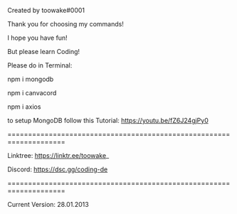 Created by toowake#0001

Thank you for choosing my commands!

I hope you have fun!

But please learn Coding!


Please do in Terminal:

npm i mongodb

npm i canvacord

npm i axios

to setup MongoDB follow this Tutorial: https://youtu.be/fZ6J24gjPy0

====================================================================

Linktree: https://linktr.ee/toowake_

Discord: https://dsc.gg/coding-de

====================================================================

Current Version: 28.01.2013
